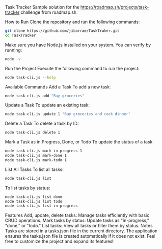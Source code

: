 Task Tracker
Sample solution for the https://roadmap.sh/projects/task-tracker challenge from roadmap.sh.

How to Run
Clone the repository and run the following commands:

```bash
git clone https://github.com/jibarram/TaskTraker.git
cd TaskTracker
```
Make sure you have Node.js installed on your system. You can verify by running:


```bash
node -v
```
Run the Project
Execute the following command to run the project:


```bash
node task-cli.js --help
```
Available Commands
Add a Task
To add a new task:

```bash
node task-cli.js add "Buy groceries"

```
Update a Task
To update an existing task:

```bash
node task-cli.js update 1 "Buy groceries and cook dinner"
```
Delete a Task
To delete a task by ID:

```bash
node task-cli.js delete 1
```
Mark a Task as in Progress, Done, or Todo
To update the status of a task:


```bash
node task-cli.js mark-in-progress 1
node task-cli.js mark-done 1
node task-cli.js mark-todo 1
```
List All Tasks
To list all tasks:


```bash
node task-cli.js list
```
To list tasks by status:


```bash
node task-cli.js list done
node task-cli.js list todo
node task-cli.js list in-progress
```
Features
Add, update, delete tasks: Manage tasks efficiently with basic CRUD operations.
Mark tasks by status: Update tasks as "in-progress," "done," or "todo."
List tasks: View all tasks or filter them by status.
Notes
Tasks are stored in a tasks.json file in the current directory.
The application ensures the tasks.json file is created automatically if it does not exist.
Feel free to customize the project and expand its features!
